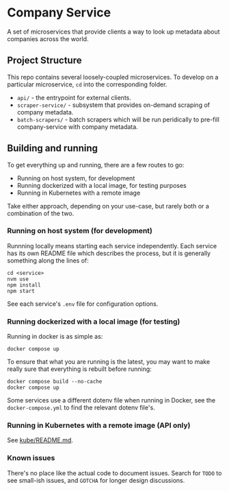 # Company Service

A set of microservices that provide clients a way to look up metadata about companies across the world.

## Project Structure

This repo contains several loosely-coupled microservices. To develop on a particular microservice, `cd` into the corresponding folder.

- `api/` - the entrypoint for external clients.
- `scraper-service/` - subsystem that provides on-demand scraping of company metadata.
- `batch-scrapers/` - batch scrapers which will be run peridically to pre-fill company-service with company metadata.

## Building and running

To get everything up and running, there are a few routes to go:

- Running on host system, for development
- Running dockerized with a local image, for testing purposes
- Running in Kubernetes with a remote image

Take either approach, depending on your use-case, but rarely both or a combination of the two.

### Running on host system (for development)

Runnning locally means starting each service independently. Each service has its own README file
which describes the process, but it is generally something along the lines of:

```
cd <service>
nvm use
npm install
npm start
```

See each service's `.env` file for configuration options.

### Running dockerized with a local image (for testing)

Running in docker is as simple as:

```
docker compose up
```

To ensure that what you are running is the latest, you may want to make really sure that everything is
rebuilt before running:

```
docker compose build --no-cache
docker compose up
```

Some services use a different dotenv file when running in Docker, see
the `docker-compose.yml` to find the relevant dotenv file's.

### Running in Kubernetes with a remote image (API only)

See [kube/README.md](kube/README.md).

### Known issues

There's no place like the actual code to document issues. Search for `TODO`
to see small-ish issues, and `GOTCHA` for longer design discussions.
